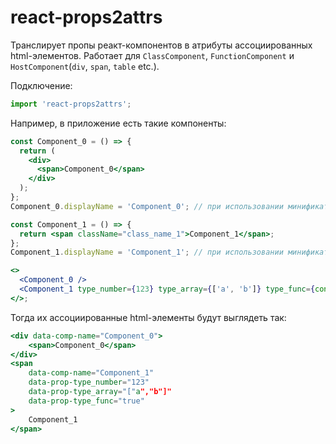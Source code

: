 # react-props2attrs

Транслирует пропы реакт-компонентов в атрибуты ассоциированных html-элементов.
Работает для `ClassComponent`, `FunctionComponent` и `HostComponent`(`div`, `span`, `table` etc.).

Подключение:

```jsx harmony static
import 'react-props2attrs';
```

Например, в приложение есть такие компоненты:

```jsx harmony static
const Component_0 = () => {
  return (
    <div>
      <span>Component_0</span>
    </div>
  );
};
Component_0.displayName = 'Component_0'; // при использовании минификатора

const Component_1 = () => {
  return <span className="class_name_1">Component_1</span>;
};
Component_1.displayName = 'Component_1'; // при использовании минификатора

<>
  <Component_0 />
  <Component_1 type_number={123} type_array={['a', 'b']} type_func={console.log} />
</>;
```

Тогда их ассоциированные html-элементы будут выглядеть так:

```jsx harmony static
<div data-comp-name="Component_0">
    <span>Component_0</span>
</div>
<span
    data-comp-name="Component_1"
    data-prop-type_number="123"
    data-prop-type_array="["a","b"]"
    data-prop-type_func="true"
>
    Component_1
</span>
```
